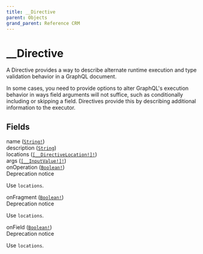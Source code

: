 ```yaml
---
title: __Directive
parent: Objects
grand_parent: Reference CRM
---
```


# __Directive

A Directive provides a way to describe alternate runtime execution and type validation behavior in a GraphQL document.

In some cases, you need to provide options to alter GraphQL's execution behavior in ways field arguments will not suffice, such as conditionally including or skipping a field. Directives provide this by describing additional information to the executor.

## Fields

<div class="field-entry ">
  <span id="name" class="field-name anchored">name (<code><a href="/docs/reference_crm/scalar/string">String!</a></code>)</span>

  <div class="description-wrapper">

  </div>
</div>

<div class="field-entry ">
  <span id="description" class="field-name anchored">description (<code><a href="/docs/reference_crm/scalar/string">String</a></code>)</span>

  <div class="description-wrapper">

  </div>
</div>

<div class="field-entry ">
  <span id="locations" class="field-name anchored">locations (<code><a href="/docs/reference_crm/enum/__directive_location">[__DirectiveLocation!]!</a></code>)</span>

  <div class="description-wrapper">

  </div>
</div>

<div class="field-entry ">
  <span id="args" class="field-name anchored">args (<code><a href="/docs/reference_crm/object/__input_value">[__InputValue!]!</a></code>)</span>

  <div class="description-wrapper">

  </div>
</div>

<div class="field-entry ">
  <span id="on_operation" class="field-name anchored">onOperation (<code><a href="/docs/reference_crm/scalar/boolean">Boolean!</a></code>)</span>

  <div class="description-wrapper">

<div class="deprecation-notice ">
  <span class="deprecation-title">Deprecation notice</span>
  <p>Use <code>locations</code>.</p>
</div>

  </div>
</div>

<div class="field-entry ">
  <span id="on_fragment" class="field-name anchored">onFragment (<code><a href="/docs/reference_crm/scalar/boolean">Boolean!</a></code>)</span>

  <div class="description-wrapper">

<div class="deprecation-notice ">
  <span class="deprecation-title">Deprecation notice</span>
  <p>Use <code>locations</code>.</p>
</div>

  </div>
</div>

<div class="field-entry ">
  <span id="on_field" class="field-name anchored">onField (<code><a href="/docs/reference_crm/scalar/boolean">Boolean!</a></code>)</span>

  <div class="description-wrapper">

<div class="deprecation-notice ">
  <span class="deprecation-title">Deprecation notice</span>
  <p>Use <code>locations</code>.</p>
</div>

  </div>
</div>

